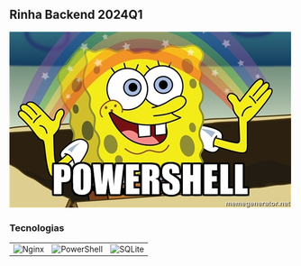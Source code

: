 ## Rinha Backend  2024Q1

<img src="https://raw.githubusercontent.com/samuelves/rinha-q1-2024-powershell/main/images/45456617.webp" alt="meme" />

### Tecnologias
<div>
	<table>
		<tr>
			<td><img width="200" src="https://img.shields.io/badge/nginx-%23009639.svg?style=for-the-badge&logo=nginx&logoColor=white" alt="Nginx" title="Nginx"/></td>
      <td><img width="250" src="https://img.shields.io/badge/PowerShell-%235391FE.svg?style=for-the-badge&logo=powershell&logoColor=white" alt="PowerShell" title="PowerShell"/></td>
			<td><img width="200" src="https://img.shields.io/badge/sqlite-%2307405e.svg?style=for-the-badge&logo=sqlite&logoColor=white" alt="SQLite" title="SQLite"/></td>
		</tr>
	</table>
</div>
